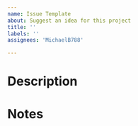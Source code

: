 ```yaml
---
name: Issue Template
about: Suggest an idea for this project
title: ''
labels: ''
assignees: 'MichaelB788'

---
```


# Description

# Notes

